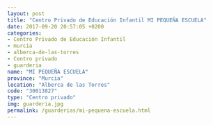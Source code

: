 ```yaml
---
layout: post
title: "Centro Privado de Educación Infantil MI PEQUEÑA ESCUELA"
date: 2017-09-20 20:57:05 +0200
categories:
- Centro Privado de Educación Infantil
- murcia
- alberca-de-las-torres
- Centro privado
- guarderia
name: "MI PEQUEÑA ESCUELA"
province: "Murcia"
location: "Alberca de las Torres"
code: "30013827"
type: "Centro privado"
img: guarderia.jpg
permalink: /guarderias/mi-pequena-escuela.html
---
```

